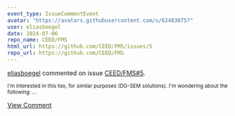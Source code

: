 ```yaml
---
event_type: IssueCommentEvent
avatar: "https://avatars.githubusercontent.com/u/62483075?"
user: eliasboegel
date: 2024-07-06
repo_name: CEED/FMS
html_url: https://github.com/CEED/FMS/issues/5
repo_url: https://github.com/CEED/FMS
---
```


<a href='https://github.com/eliasboegel' target='_blank'>eliasboegel</a> commented on issue <a href='https://github.com/CEED/FMS/issues/5' target='_blank'>CEED/FMS#5</a>.

<small>I'm interested in this too, for similar purposes (DG-SEM solutions). I'm wondering about the following:...</small>

<a href='https://github.com/CEED/FMS/issues/5' target='_blank'>View Comment</a>